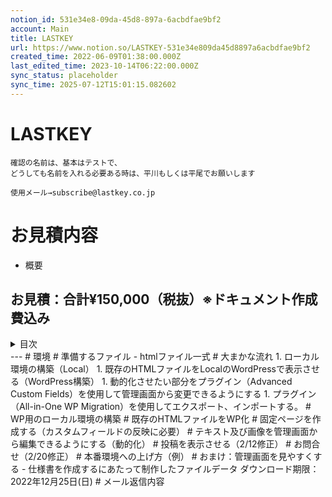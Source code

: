 ```yaml
---
notion_id: 531e34e8-09da-45d8-897a-6acbdfae9bf2
account: Main
title: LASTKEY
url: https://www.notion.so/LASTKEY-531e34e809da45d8897a6acbdfae9bf2
created_time: 2022-06-09T01:38:00.000Z
last_edited_time: 2023-10-14T06:22:00.000Z
sync_status: placeholder
sync_time: 2025-07-12T15:01:15.082602
---
```

# LASTKEY

```plain text
確認の名前は、基本はテストで、
どうしても名前を入れる必要ある時は、平川もしくは平尾でお願いします

使用メール→subscribe@lastkey.co.jp
```
  
  
  # お見積内容
  - 概要
  ## お見積：合計¥150,000（税抜）※ドキュメント作成費込み
  
  <details>
  <summary>目次</summary>
  </details>
  ---
  # 環境
  # 準備するファイル
  - htmlファイル一式
  # 大まかな流れ
  1. ローカル環境の構築（Local）
  1. 既存のHTMLファイルをLocalのWordPressで表示させる（WordPress構築）
  1. 動的化させたい部分をプラグイン（Advanced Custom Fields）を使用して管理画面から変更できるようにする
  1. プラグイン（All-in-One WP Migration）を使用してエクスポート、インポートする。
  # WP用のローカル環境の構築
  # 既存のHTMLファイルをWP化
  # 固定ページを作成する（カスタムフィールドの反映に必要）
  # テキスト及び画像を管理画面から編集できるようにする（動的化）
  # 投稿を表示させる（2/12修正）
  # お問合せ（2/20修正）
  # 本番環境への上げ方（例）
  # おまけ：管理画面を見やすくする
  - 仕様書を作成するにあたって制作したファイルデータ
ダウンロード期限：2022年12月25日(日)
  # メール返信内容